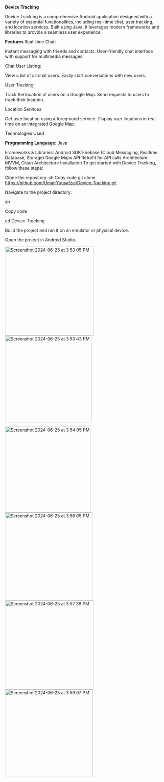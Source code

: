 **Device Tracking**

Device Tracking is a comprehensive Android application designed with a variety of essential functionalities, including real-time chat, user tracking, and location services. Built using Java, it leverages modern frameworks and libraries to provide a seamless user experience.

**Features**
Real-time Chat:

Instant messaging with friends and contacts.
User-friendly chat interface with support for multimedia messages.

Chat User Listing:

View a list of all chat users.
Easily start conversations with new users.

User Tracking:

Track the location of users on a Google Map.
Send requests to users to track their location.

Location Services:

Get user location using a foreground service.
Display user locations in real-time on an integrated Google Map.

Technologies Used

**Programming Language**: Java

Frameworks & Libraries:
Android SDK
Firebase (Cloud Messaging, Realtime Database, Storage)
Google Maps API
Retrofit for API calls
Architecture: MVVM, Clean Architecture
Installation
To get started with Device Tracking, follow these steps:

Clone the repository:
sh
Copy code
git clone https://github.com/UmairYousafzai/Device-Tracking.git

Navigate to the project directory:

sh

Copy code

cd Device-Tracking

Build the project and run it on an emulator or physical device.

Open the project in Android Studio.



<img width="290" alt="Screenshot 2024-06-25 at 3 53 05 PM" src="https://github.com/UmairYousafzai/Device-Tracking/assets/91127248/03e9c5fc-a4f0-4672-b4fb-5dc8c0b52409">  <img width="283" alt="Screenshot 2024-06-25 at 3 53 43 PM" src="https://github.com/UmairYousafzai/Device-Tracking/assets/91127248/a74170a9-ac74-4009-ad4e-6ebed9c1c271">

<img width="280" alt="Screenshot 2024-06-25 at 3 54 05 PM" src="https://github.com/UmairYousafzai/Device-Tracking/assets/91127248/fa5896d1-90ba-47a3-9dab-f7529594dcb9">  <img width="287" alt="Screenshot 2024-06-25 at 3 56 05 PM" src="https://github.com/UmairYousafzai/Device-Tracking/assets/91127248/d2a810cf-78a3-4751-ac52-1cb5590218ea">
<img width="290" alt="Screenshot 2024-06-25 at 3 57 38 PM" src="https://github.com/UmairYousafzai/Device-Tracking/assets/91127248/be617777-4d29-469a-a634-78d9a1c15875">  <img width="286" alt="Screenshot 2024-06-25 at 3 59 07 PM" src="https://github.com/UmairYousafzai/Device-Tracking/assets/91127248/c24ed9a2-7f2c-46bc-96be-77b6dd5f6bf6">

